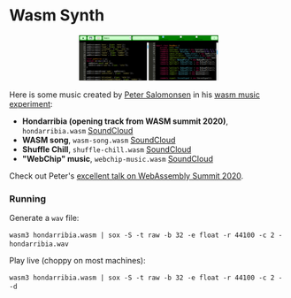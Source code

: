 # Wasm Synth

<p align="center"><img width="50%" src="image.png"></p>

Here is some music created by [Peter Salomonsen](https://petersalomonsen.com/) in his [wasm music experiment](https://petersalomonsen.com/webassemblymusic/livecodev2/):

- **Hondarribia (opening track from WASM summit 2020)**, `hondarribia.wasm` [SoundCloud](https://soundcloud.com/psalomo/hondarribia)
- **WASM song**, `wasm-song.wasm` [SoundCloud](https://soundcloud.com/psalomo/wasm-song)
- **Shuffle Chill**, `shuffle-chill.wasm` [SoundCloud](https://soundcloud.com/psalomo/shuffle-chill)
- **"WebChip" music**, `webchip-music.wasm` [SoundCloud](https://soundcloud.com/psalomo/webchip-music)

Check out Peter's [excellent talk on WebAssembly Summit 2020](https://www.youtube.com/watch?v=WZp0sPDvWfw&t=18670).

### Running

Generate a `wav` file:
```
wasm3 hondarribia.wasm | sox -S -t raw -b 32 -e float -r 44100 -c 2 - hondarribia.wav
```

Play live (choppy on most machines):
```
wasm3 hondarribia.wasm | sox -S -t raw -b 32 -e float -r 44100 -c 2 - -d
```
